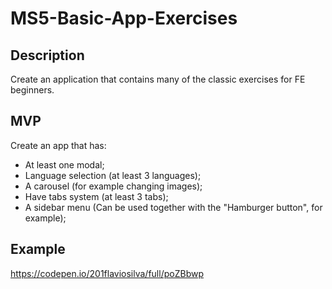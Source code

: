 # MS5-Basic-App-Exercises

## Description

Create an application that contains many of the classic exercises for FE beginners.

## MVP

Create an app that has:

- At least one modal;
- Language selection (at least 3 languages);
- A carousel (for example changing images);
- Have tabs system (at least 3 tabs);
- A sidebar menu (Can be used together with the "Hamburger button", for example);

## Example

https://codepen.io/201flaviosilva/full/poZBbwp
